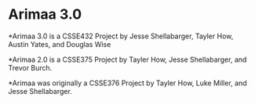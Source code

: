 # Arimaa 3.0
*Arimaa 3.0 is a CSSE432 Project by Jesse Shellabarger, Tayler How, Austin Yates, and Douglas Wise

*Arimaa 2.0 is a CSSE375 Project by Tayler How, Jesse Shellabarger, and Trevor Burch.

*Arimaa was originally a CSSE376 Project by Tayler How, Luke Miller, and Jesse Shellabarger.
